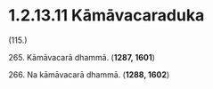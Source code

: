 

# 1.2.13.11 Kāmāvacaraduka





(115.)

265\. Kāmāvacarā dhammā. (**1287, 1601**)

266\. Na kāmāvacarā dhammā. (**1288, 1602**)



